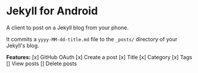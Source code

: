 Jekyll for Android
=========================

A client to post on a Jekyll blog from your phone.

It commits a `yyyy-MM-dd-title.md` file to the `_posts/` directory of your Jekyll's blog.

__Features:__
[x] GitHub OAuth
[x] Create a post
	[x] Title
	[x] Category
	[x] Tags
[] View posts
[] Delete posts

